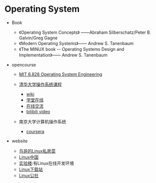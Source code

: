 # Operating System

* Book

  * 《Operating System Concepts》 ——Abraham Silberschatz/Peter B. Galvin/Greg Gagne
  * 《Modern Operating Systems》—— Andrew S. Tanenbaum
  * 《The MINUX book -- Operating Systems Design and Implementation》—— Andrew S. Tanenbaum
* opencourse

  * [MIT 6.828 Operating System Engineering](https://pdos.csail.mit.edu/6.828/2014/schedule.html)
  * [清华大学操作系统课程](https://github.com/chyyuu/os_course_info)

    * [wiki](http://os.cs.tsinghua.edu.cn/oscourse/OS2015)
    * [学堂在线](https://www.xuetangx.com/courses/TsinghuaX/30240243X/2015_T1/about)
    * [在线交流](https://piazza.com/tsinghua.edu.cn/spring2015/30240243x/home)
    * [bilibili video](https://www.bilibili.com/video/av6538245/)
  * 南京大学计算机操作系统

    * [coursera](https://www.coursera.org/learn/jisuanji-caozuo-xitong#reviews)
* website

  * [鸟哥的Linux私房菜](http://linux.vbird.org)
  * [Linux中国](https://linux.cn)
  * [实验楼](https://www.shiyanlou.com):有Linux在线开发环境
  * [Linux下载站](http://www.linuxdown.net)
  * [Linux公社](https://www.linuxidc.com)
